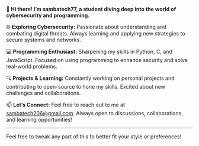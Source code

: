 **👋 Hi there! I’m sambatech77, a student diving deep into the world of cybersecurity and programming.** 

🌐 **Exploring Cybersecurity:** Passionate about understanding and combating digital threats. Always learning and applying new strategies to secure systems and networks.

💻 **Programming Enthusiast:** Sharpening my skills in Python, C, and JavaScript. Focused on using programming to enhance security and solve real-world problems.

🔍 **Projects & Learning:** Constantly working on personal projects and contributing to open-source to hone my skills. Excited about new challenges and collaborations.

📫 **Let’s Connect:** Feel free to reach out to me at [sambatech206@gmail.com](mailto:sambatech206@gmail.com). Always open to discussions, collaborations, and learning opportunities!

---

Feel free to tweak any part of this to better fit your style or preferences!
